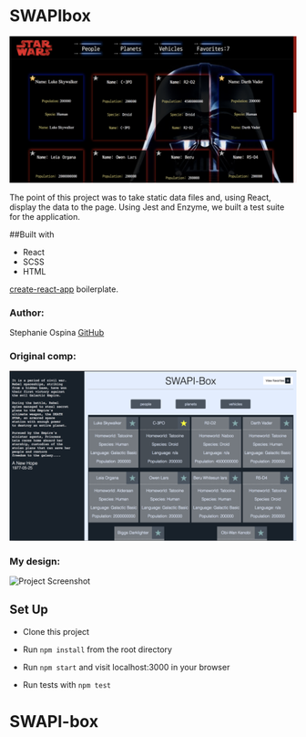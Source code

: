 # SWAPIbox

![Project Screenshot](./src/assets/pic.png)

 The point of this project was to take static data files and, using React, display the data to the page. Using Jest and Enzyme, we built a test suite for the application.

##Built with
* React
* SCSS
* HTML

[create-react-app](https://github.com/facebookincubator/create-react-app) boilerplate.

### Author:

Stephanie Ospina [GitHub](https://github.com/sospinar21)  

### Original comp:

![Comp Spec](./src/assets/comp.png)  

### My design:

![Project Screenshot](https://media.giphy.com/media/tIwoZiw4d1dZLC8Kq5/giphy.gif)

  

## Set Up

* Clone this project

* Run `npm install` from the root directory

* Run `npm start` and visit localhost:3000 in your browser

* Run tests with `npm test`
# SWAPI-box

